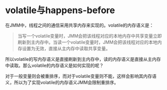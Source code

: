 # volatile与happens-before
在JMM中，线程之间的通信采用共享内存来实现的。volatile的内存语义是：
> 当写一个volatile变量时，JMM会把该线程对应的本地内存中共享变量立即刷新到主内存中。当读一个volatile变量时，JMM会把该线程对应的本地内存设置为无效，直接从主内存中读取共享变量。

所以volatile的写内存语义是直接刷新到主内存中，读的内存语义是直接从主内存中读取。那么volatile的内存语义是如何实现的呢？

对于一般变量则会被重排序，而对于volatile变量则不能，这样会影响其内存语义，所以为了实现volatile的内存语义JMM会限制重排序。
